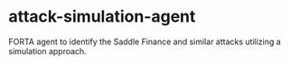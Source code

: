 # attack-simulation-agent
FORTA agent to identify the Saddle Finance and similar attacks utilizing a simulation approach.
